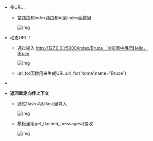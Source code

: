 - 多URL：

  - 空路由和index路由都可到index函数里

    ![img](https://img.mubu.com/document_image/c4cedb9b-8a2d-4271-8bc4-a6fb2a48b124-2795891.jpg)

- 动态URL：

  - 通过输入 http://127.0.0.1:5000/index/Bruce，浏览器中展示Hello，Bruce

    ![img](https://img.mubu.com/document_image/0b77283c-594e-460e-afa0-7987462b8aae-2795891.jpg)

  - url_for函数用来生成URL:url_for(‘home’,name=”Bruce”)

- 

- **返回重定向传上下文**

  - 通过flash #从flask里导入

    ![img](https://img.mubu.com/document_image/eeb76e02-f757-49fd-aa56-ab4c5d142c81-2795891.jpg)

  - 模板里用get_flashed_messages()接收

    ![img](https://img.mubu.com/document_image/b38d9f19-d7c5-436e-b213-1335f73103ab-2795891.jpg)